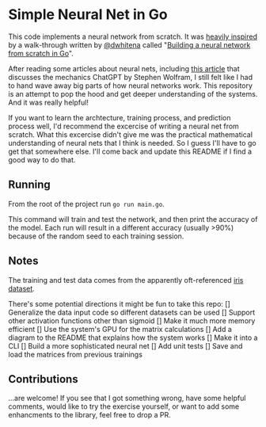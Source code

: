 # Simple Neural Net in Go

This code implements a neural network from scratch. It was [heavily inspired](https://github.com/dwhitena/gophernet) by a walk-through written by [@dwhitena](https://github.com/dwhitena) called "[Building a neural network from scratch in Go](https://datadan.io/blog/neural-net-with-go)". 

After reading some articles about neural nets, including [this article](https://writings.stephenwolfram.com/2023/02/what-is-chatgpt-doing-and-why-does-it-work/) that discusses the mechanics ChatGPT by Stephen Wolfram, I still felt like I had to hand wave away big parts of how neural networks work. This repository is an attempt to pop the hood and get deeper understanding of the systems. And it was really helpful!

If you want to learn the archtecture, training process, and prediction process well, I'd recommend the excercise of writing a neural net from scratch. What this excercise didn't give me was the practical mathematical understanding of neural nets that I think is needed. So I guess I'll have to go get that somewhere else. I'll come back and update this README if I find a good way to do that.

## Running

From the root of the project run `go run main.go`. 

This command will train and test the network, and then print the accuracy of the model. Each run will result in a different accuracy (usually >90%) because of the random seed to each training session.

## Notes

The training and test data comes from the apparently oft-referenced [iris dataset](https://archive.ics.uci.edu/ml/datasets/iris).

There's some potential directions it might be fun to take this repo:
[] Generalize the data input code so different datasets can be used
[] Support other activation functions other than sigmoid
[] Make it much more memory efficient
[] Use the system's GPU for the matrix calculations
[] Add a diagram to the README that explains how the system works
[] Make it into a CLI
[] Build a more sophisticated neural net
[] Add unit tests
[] Save and load the matrices from previous trainings

## Contributions

...are welcome! If you see that I got something wrong, have some helpful comments, would like to try the exercise yourself, or want to add some enhancments to the library, feel free to drop a PR.
